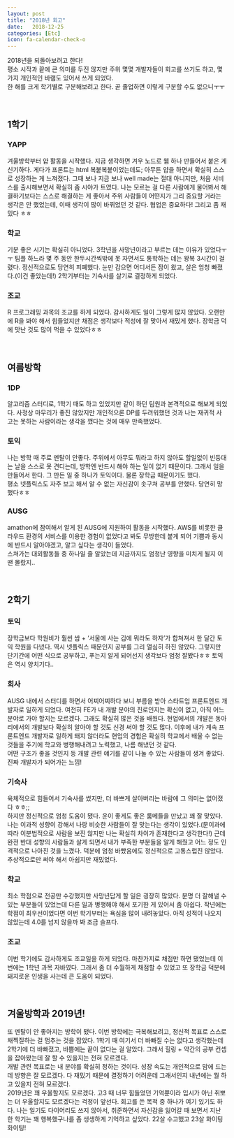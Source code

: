 ```yaml
---
layout: post
title: "2018년 회고"
date:   2018-12-25
categories: [Etc]
icon: fa-calendar-check-o
---
```


2018년을 되돌아보려고 한다!  
평소 시작과 끝에 큰 의미를 두진 않지만 주위 몇몇 개발자들이 회고를 쓰기도 하고, 몇 가지 개인적인 바램도 있어서 쓰게 되었다.  
한 해를 크게 학기별로 구분해보려고 한다. 곧 졸업하면 이렇게 구분할 수도 없으니ㅜㅜ

<br/>

## 1학기
### YAPP
겨울방학부터 얍 활동을 시작했다. 지금 생각하면 겨우 노드로 웹 하나 만들어서 붙은 게 신기하다. 게다가 프론트는 html 복붙복붙이었는데도; 아무튼 얍을 하면서 확실히 스스로 성장하는 게 느껴졌다. 그때 보나 지금 보나 well made는 절대 아니지만, 처음 서비스를 출시해보면서 확실히 좀 시야가 트였다. 나는 모르는 걸 다른 사람에게 물어봐서 해결하기보다는 스스로 해결하는 게 좋아서 주위 사람들이 어떤지가 그리 중요할 거라는 생각은 안 했었는데, 이때 생각이 많이 바뀌었던 것 같다. 협업은 중요하다! 그리고 좀 재밌다 ㅎㅎ

### 학교
기분 좋은 시기는 확실히 아니었다. 3학년을 사망년이라고 부르는 데는 이유가 있었다ㅜㅜ 팀플 하느라 몇 주 동안 한두시간씩밖에 못 자면서도 통학하는 데는 왕복 3시간이 걸렸다. 정신적으로도 당연히 피폐했다. 눈만 감으면 어디서든 잠이 왔고, 살은 엄청 빠졌다.(이건 좋았는데!) 2학기부터는  기숙사를 살기로 결정하게 되었다.

### 조교
R 프로그래밍 과목의 조교를 하게 되었다. 감사하게도 일이 그렇게 많지 않았다. 오랜만에 R을 봐야 해서 힘들었지만 채점은 생각보다 적성에 잘 맞아서 재밌게 했다. 장학금 덕에 맛난 것도 많이 먹을 수 있었다ㅎㅎ

<br/>

## 여름방학
### 1DP
알고리즘 스터디로, 1학기 때도 하고 있었지만 같이 하던 팀원과 본격적으로 해보게 되었다. 사정상 마무리가 좋진 않았지만 개인적으론 DP를 두려워했던 것과 나는 재귀적 사고는 못하는 사람이라는 생각을 깼다는 것에 매우 만족했었다.

### 토익
나는 방학 때 주로 멘탈이 안좋다. 주위에서 아무도 뭐라고 하지 않아도 할일없이 빈둥대는 날을 스스로 못 견디는데, 방학엔 반드시 해야 하는 일이 없기 때문이다. 그래서 일을 만들어서 한다. 그 만든 일 중 하나가 토익이다. 물론 장학금 때문이기도 했다.  
평소 넷플릭스도 자주 보고 해서 알 수 없는 자신감이 솟구쳐 공부를 안했다. 당연히 망했다ㅎㅎ

### AUSG
amathon에 참여해서 알게 된 AUSG에 지원하여 활동을 시작했다. AWS를 비롯한 클라우드 환경의 서비스를 이용한 경험이 없었다고 봐도 무방한데 붙게 되어 기쁨과 동시에 반드시 알아야겠고, 알고 싶다는 생각이 들었다.  
스쳐가는 대외활동들 중 하나일 줄 알았는데 지금까지도 엄청난 영향을 미치게 될지 이 땐 몰랐지..

<br/>

## 2학기
### 토익
장학금보다 학원비가 훨씬 쌈 + ‘서울에 사는 김에 뭐라도 하자’가 합쳐져서 한 달간 토익 학원을 다녔다. 역시 넷플릭스 때문인지 공부를 그리 열심히 하진 않았다. 그렇지만 단기간에 어떤 식으로 공부하고, 푸는지 알게 되어선지 생각보다 엄청 잘봤다ㅎㅎ 토익은 역시 양치기다..

### 회사
AUSG 내에서 스터디를 하면서 어찌어찌하다 보니 부름을 받아 스타트업 프론트엔드 개발자로 일하게 되었다. 여전히 FE가 내 개발 분야의 진로인지는 확신이 없고, 아직 어느 분야로 가야 할지는 모르겠다. 그래도 확실히 많은 것을 배웠다. 현업에서의 개발은 동아리에서의 개발보다 확실히 알아야 할 것도 신경 써야 할 것도 많다. 이후에 내가 계속 프론트엔드 개발자로 일하게 돼지 않더라도 현업의 경험은 확실히 학교에서 배울 수 없는 것들을 주기에 학교와 병행해내려고 노력했고, 나름 해냈던 것 같다.  
어떤 구조가 좋을 것인지 등 개발 관련 얘기를 같이 나눌 수 있는 사람들이 생겨 좋았다. 진짜 개발자가 되어가는 느낌!

### 기숙사
육체적으로 힘들어서 기숙사를 썼지만, 더 바쁘게 살아버리는 바람에 그 의미는 없어졌다 ㅎㅎ;;  
하지만 정신적으로 엄청 도움이 됐다. 운이 좋게도 좋은 룸메들을 만났고 꽤 잘 맞았다. 나는 이과적 성향이 강해서 나랑 비슷한 사람들이 잘 맞는다는 생각이 있었다.(문이과에 따라 이분법적으로 사람을 보진 않지만 나는 확실히 차이가 존재한다고 생각한다!) 근데 완전 반대 성향의 사람들과 살게 되면서 내가 부족한 부분들을 알게 해줬고 어느 정도 인격적으로 나아진 것을 느꼈다. 덕분에 엄청 바빴음에도 정신적으로 고통스럽진 않았다. 추상적으로만 써야 해서 아쉽지만 재밌었다.

### 학교
최소 학점으로 전공만 수강했지만 사망년답게 할 일은 굉장히 많았다. 분명 더 잘해낼 수 있는 부분들이 있었는데 다른 일과 병행해야 해서 포기한 게 있어서 좀 아쉽다. 작년에는 학점이 최우선이었다면 이번 학기부터는 욕심을 많이 내려놓았다. 아직 성적이 나오지 않았는데 4.0를 넘지 않을까 봐 조금 슬프다.

### 조교
이번 학기에도 감사하게도 조교일을 하게 되었다. 마찬가지로 채점만 하면 됐었는데 이번에는 1학년 과목 자바였다. 그래서 좀 더 수월하게 채점할 수 있었고 또 장학금 덕분에 돼지로운 인생을 사는데 큰 도움이 되었다. 

<br/>

## 겨울방학과 2019년!
또 멘탈이 안 좋아지는 방학이 됐다. 이번 방학에는 극복해보려고, 정신적 목표로 스스로 채찍질하는 걸 멈추는 것을 잡았다. 1학기 때 여기서 더 바빠질 수는 없다고 생각했는데 2학기에 더 바빠졌고, 바쁨에는 끝이 없다는 걸 알았다. 그래서 힐링 + 약간의 공부 컨셉을 잡아봤는데 잘 할 수 있을지는 전혀 모르겠다.  
개발 관련 목표로는 내 분야를 확실히 정하는 것이다. 성장 속도는 개인적으로 맘에 드는데 방향은 잘 모르겠다. 다 재밌기 때문에 결정하기 어려운데 그래서인지 내년에는 뭘 하고 있을지 전혀 모르겠다.  
2019년은 꽤 우울할지도 모르겠다. 고3 때 너무 힘들었던 기억뿐이라 입시가 아닌 취뽀는 더 우울할지도 모르겠다는 걱정이 앞선다. 회고를 쓴 목적 중 하나가 여기 있기도 하다. 나는 일기도 다이어리도 쓰지 않아서, 취준하면서 자신감을 잃어갈 때 보면서 지난 한 학기는 꽤 행복했구나를 좀 생생하게 기억하고 싶었다. 22살 수고했고 23살 화이팅화이팅!
